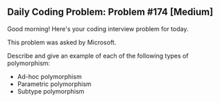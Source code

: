 ## Daily Coding Problem: Problem #174 [Medium]

Good morning! Here's your coding interview problem for today.

This problem was asked by Microsoft.

Describe and give an example of each of the following types of polymorphism:

- Ad-hoc polymorphism
- Parametric polymorphism
- Subtype polymorphism
